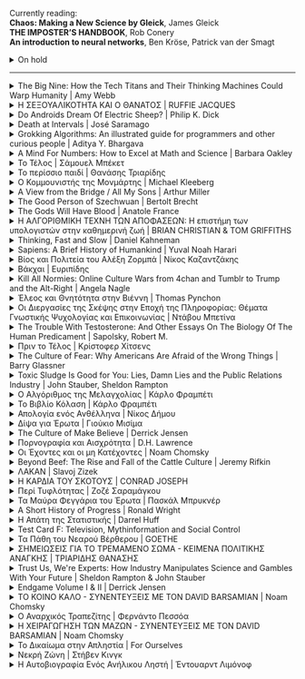 <p>
Currently reading:
    <br><strong>Chaos: Making a New Science by Gleick</strong>, James Gleick
    <br><strong>THE IMPOSTER’S HANDBOOK</strong>, Rob Conery
    <br><strong>An introduction to neural networks</strong>, Ben Kröse, Patrick van der Smagt
</p>

<!-- ON HOLD -->

<details>
    <summary>On hold</summary> 
    <p><strong>Artificial Neural Networks</strong>, Robert J. Schalkoff</p>
    <p><strong>The Mass Psychology of Fascism</strong>, Wilhelm Reich</p>
</details>
    
<hr>

<!-- THE BIG NINE -->

<details>
    <summary>The Big Nine: How the Tech Titans and Their Thinking Machines Could Warp Humanity | Amy Webb</summary>
    <img src="images/the-big-nine.jpg"
     />
    <p>Finished reading: 28/06/2020</p>
    <p>Publisher: PublicAffairs</p>
    <p><a href="https://www.publicaffairsbooks.com/titles/amy-webb/the-big-nine/9781541773745/">Publisher Site</a></p>
    <h3>Quotes</h3>
    <blockquote>
        <p><em>&quot;What Zero also proved is that algorithms were now capable of learning without guidance from humans, and it was us humans who’d been holding AI systems back.&quot;</em></p>
    </blockquote>
    <blockquote>
        <p><em>&quot;But who, exactly, is the “we” these AI systems are being modeled on? Whose values, ideals, and worldviews are being taught?&quot;</em></p>
        <p><em>&quot;The short answer is not yours—and also not mine. Artificial intelligence has the mind of its tribe, prioritizing its creators’ values, ideals, and worldviews. But it is also starting to develop a mind of its own.&quot;</em></p>
    </blockquote>
    <blockquote>
        <p><em>&quot;AI-powered directional microphones and smart cameras now dot the highways and streets of Shanghai. Drivers who honk excessively are automatically issued a ticket via Tencent’s WeChat, while their names, photographs, and national identity card numbers are displayed on nearby LED billboards.&quot;</em></p>
    </blockquote>
</details>

<!-- Η ΣΕΞΟΥΑΛΙΚΟΤΗΤΑ ΚΑΙ Ο ΘΑΝΑΤΟΣ -->

<details>
    <summary>Η ΣΕΞΟΥΑΛΙΚΟΤΗΤΑ ΚΑΙ Ο ΘΑΝΑΤΟΣ | RUFFIE JACQUES</summary>
    <img src="images/sexoualikotita-kai-thanatos.jpg"
     />
    <p>Finished reading: 30/03/2020</p>
    <p>Publisher: Εκδόσεις ΡΑΠΠΑ</p>
    <p><a href="http://www.biblionet.gr/book/19360/Ruffi%C3%A9,_Jacques/%CE%97_%CF%83%CE%B5%CE%BE%CE%BF%CF%85%CE%B1%CE%BB%CE%B9%CE%BA%CF%8C%CF%84%CE%B7%CF%84%CE%B1_%CE%BA%CE%B1%CE%B9_%CE%BF_%CE%B8%CE%AC%CE%BD%CE%B1%CF%84%CE%BF%CF%82">BiblioNet</a></p>
    <h3>Quotes</h3>
    <blockquote>
        <p><em>&quot;Αντίθετα με ό,τι πιστεύουμε, το φύλο δεν είναι κατ' ανάγκην σταθερό χαρακτηριστικό για ολόκληρη τη ζωή. Σε ορισμένα ζώα παρατηρούμε μια αλλαγή φύλου με την πάροδο του χρόνου. Το φαινόμενο ονομάζεται διαδοχικός ερμαφροδιτισμός.&quot;</em></p>
    </blockquote>
</details>

<!-- Do Androids Dream Of Electric Sheep? -->

<details>
    <summary>Do Androids Dream Of Electric Sheep? | Philip K. Dick</summary>
    <img src="images/do-androids.jpg"
     />
    <p>Finished reading: 15/03/2020</p>
    <p>Publisher: Weidenfeld & Nicolson</p>
    <p><a href="https://www.weidenfeldandnicolson.co.uk/titles/philip-k-dick/do-androids-dream-of-electric-sheep/9781780220383/">Publisher's website</a></p>
    <h3>Quotes</h3>
    <blockquote>
        <p><em>&quot;He had wondered as had most people at one time or another precisely why an android bounced helplessly about when confronted by an empathy-measuring test. Empathy, evidently, existed only within the human community, whereas intelligence to some degree could be found throughout every phylum and order including the arachnida. For one thing, the emphatic faculty probably required an unimpaired group instinct; a solitary organism, such as a spider, would have no use for it; in fact it would tend to abort a spider's ability to survive. It would make him conscious of the desire to live on the part of his prey. Hence all predators, even highly developed mammals such as cats, would starve.<br/>Empathy, he once had decided, must be limited to herbivores or anyhow omnivores who could depart from a meat diet. Because, ultimately, the emphatic gift blurred the boundaries between hunter and victim, between the successful and the defeated.&quot;</em></p>
    </blockquote>
</details>

<!-- Death at Intervals -->

<details>
    <summary>Death at Intervals | José Saramago</summary>
    <img src="images/death-at-intervals.jpg"
     />
    <p>Finished reading: 09/02/2020</p>
    <p>Publisher: VINTAGE</p>
    <p><a href="https://en.wikipedia.org/wiki/Death_with_Interruptions">Wikipedia entry</a></p>
    <h3>Quotes</h3>
    <blockquote>
        <p><em>&quot;Death's perplexity is perfectly understandable. She was placed in this world so long ago that she can no longer remember from whom she received the necessary instructions to carry out the job she was charged with. They placed the regulations in her hands, pointed out the words thou shalt kill as the one guiding light of her future activities and told her, doubtless not noticing the macabre irony, to get on with her life.&quot;</em></p>
    </blockquote>
</details>

<!-- Grokking Algorithms: An illustrated guide for programmers and other curious people -->

<details>
    <summary>Grokking Algorithms: An illustrated guide for programmers and other curious people | Aditya Y. Bhargava </summary>
    <img src="images/Bhargava-Algorithms_hires.png"
     />
    <p>Finished reading: 14/01/2020</p>
    <p>Publisher: Manning Publications </p>
    <p><a href="https://www.manning.com/books/grokking-algorithms">Website</a></p>
</details>

<details>
    <summary>A Mind For Numbers: How to Excel at Math and Science | Barbara Oakley </summary>
    <img src="images/mind-for-numbers-front.jpg"
     />
    <p>Finished reading: 20/12/2019</p>
    <p>Publisher: TarcherPerigee </p>
    <p><a href="https://barbaraoakley.com/books/a-mind-for-numbers/">Author's Website</a></p>
</details>

<details>
    <summary>Το Τέλος | Σάμουελ Μπέκετ </summary>
    <img src="images/beckett-to-telos-cover.jpg"
     />
    <p>Finished reading: 11/2019</p>
    <p>Publisher: Εκδόσεις Αλεξάνδρεια</p>
    <p><a href="http://alexandria-publ.gr/shop/to-telos/">Link</a></p>
    <h3>Quotes</h3>
    <blockquote>
        <p>
            <br>
            <em>&quot;Δεν αισθανόμουν καλά, όμως μου είπαν ότι ήμουν αρκετά καλά. Δεν είπαν βέβαια κατά λέξη ότι δεν επρόκειτο ποτέ να αισθανθώ καλύτερα, το έπιασα όμως το υπονοούμενο.&quot;</em>
        </p>
    </blockquote>
</details>

<details>
    <summary>Το περίσσιο παιδί | Θανάσης Τριαρίδης </summary>
    <img src="images/to perissio paidi.jpg"
     />
    <p>Finished reading: 11/2019</p>
    <p>Publisher: Εκδόσεις Gutenberg</p>
    <p><a href="https://www.dardanosnet.gr/book_details.php?id=2582">Link</a></p>
</details>

<details>
    <summary>Ο Κομμουνιστής της Μονμάρτης | Michael Kleeberg </summary>
    <img src="images/communiste-monmarte.jpg"
     />
    <p>Finished reading: 08/2019</p>
    <p>Publisher: Εκδόσεις Άγρα</p>
    <p><a href="http://www.biblionet.gr/book/220517/Kleeberg,_Michael/%CE%9F_%CE%BA%CE%BF%CE%BC%CE%BC%CE%BF%CF%85%CE%BD%CE%B9%CF%83%CF%84%CE%AE%CF%82_%CF%84%CE%B7%CF%82_%CE%9C%CE%BF%CE%BD%CE%BC%CE%AC%CF%81%CF%84%CF%81%CE%B7%CF%82">BiblioNet link</a></p>
</details>

<details>
    <summary>A View from the Bridge / All My Sons | Arthur Miller </summary>
    <img src="images/a-view-from-the-bridge--all-my-sons.jpg"
     />
    <p>Finished reading: 08/2019</p>
    <p>Publisher: Penguin Classics</p>
    <p><a href="https://www.goodreads.com/book/show/437965.A_View_from_the_Bridge_All_My_Sons">GoodReads link</a></p>
</details>

<details>
    <summary>The Good Person of Szechwuan | Bertolt Brecht </summary>
    <img src="images/the-good-person.jpg"
     />
    <p>Finished reading: 08/2019</p>
    <p>Publisher: Methuen Drama</p>
    <p><a href="https://en.wikipedia.org/wiki/The_Good_Person_of_Szechwan">Wikipedia link</a></p>
    <h3>Quotes</h3>
    <blockquote>
        <p>
            <br>
            <em>&quot;<strong>SHEN TEH:</strong> I am not good. I have an admission to make: when Wang asked me if I could shelter you I had hesitations.&quot;</em>
            <br><br>
            <em>&quot;<strong>THE FIRST GOD:</strong> Hesitations do not count if you overcome them.&quot;</em>
            <br>
        </p>
    </blockquote>
    <blockquote>
        <p>
            <br>
            <em>&quot;<strong>SHEN TEH:</strong> Wait, Illustrious Ones. I am by no means sure that I am good. I should certainly like to be, but how am I to pay the rent? Let me admit: I sell myself in order to live, and even so I cannot manage, for there are so many forced to do this. I would take on anything, but who would not? Of course I should like to obey the commadmentments: to honour my parents and respect the truth. Not to covet my neighbour's house would be a joy to me, and to love, honour and cherish a husband would be very pleasant. Nor do I wish to exploit other men or to rob the defenceless. But how can it be done? Even by breaking one or two of the commadments I can barely manage. &quot;</em>
            <br><br>
            <em>&quot;<strong>THE FIRST GOD:</strong> All these, Shen Teh, are but the doubts of a good person.&quot;</em>
            <br>
        </p>
    </blockquote>
</details>

<details>
    <summary>The Gods Will Have Blood | Anatole France </summary>
    <img src="images/the-gods-will-have-blood.jpg"
     />
    <p>Finished reading: 08/2019</p>
    <p>Publisher: Penguin Classics</p>
    <p><a href="https://en.wikipedia.org/wiki/The_Gods_Are_Athirst">Wikipedia link</a></p>
    <h3>Quotes</h3>
    <blockquote>
        <p><em>&quot;Do allow me to give you a word of advice, citizen. If you want to make something of your life, give up your packs of patriotic cards, forget about your revolutionary symbols, your Hercules, your Hydras, your Furies pursuing traitors, your geniuses of Liberty – and paint me some pretty girls. Citizens' enthusiasm for self-reformation diminishes with time; men's love for women never.&quot; p.52</em></p>
    </blockquote>
</details>

<details>
    <summary>Η ΑΛΓΟΡΙΘΜΙΚΗ ΤΕΧΝΗ ΤΩΝ ΑΠΟΦΑΣΕΩΝ: Η επιστήμη των υπολογιστών στην καθημερινή ζωή | BRIAN CHRISTIAN & TOM GRIFFITHS</summary>
    <img src="images/algorithms-to-live-by.jpg"
     />
    <p>Finished reading: 08/2019</p>
    <p>Publisher: ΠΑΝΕΠΙΣΤΗΜΙΑΚΕΣ ΕΚΔΟΣΕΙΣ ΚΡΗΤΗΣ SCI-CLOPEDIA</p>
    <p>Μετάφραση: Αλέξανδρος Χορταράς</p>
    <p><a href="https://www.goodreads.com/book/show/43194493">Goodreads link</a></p>
    <h3>Quotes</h3>
    <blockquote>
        <p><em>&quot;Ένας αλγόριθμος, όμως, είναι απλώς μια ακολουθία βημάτων που χρησιμοποιούνται για την επίλυση ενός προβλήματος, και οι αλγόριθμοι είναι κάτι πολύ ευρύτερο -και πολύ παλαιότερο- από τους υπολογιστές. Πολύ πριν να χρησιμοποιηθούν για πρώτη φορά από τις μηχανές, οι αλγόριθμοι χρησιμοποιούνταν από τους ανθρώπους. / Σελ. xiv&quot;</em></p>
    </blockquote>
    <blockquote>
        <p><em>&quot;Η αρχή του ΕΜΑ (Επί Μακρότερον Αχρησιμοποίητου) μας διδάσκει ότι το επόμενο πράγμα που μπορούμε να περιμένουμε ότι θα χρειαστούμε είναι το τελευταίο πράγμα που χρειαστήκαμε, ενώ εκείνο που θα χρειαστούμε αμέσως μετά είναι πιθανότατα αυτό που χρησιμοποιήσαμε προτελευταίο. Και το τελευταίο πράγμα που μπορούμε να περιμένουμε ότι θα χρειαστούμε είναι αυτό που δεν έχουμε χρειαστεί το μεγαλύτερο χρονικό διάστημα. / Σελ. 96&quot;</em></p>
    </blockquote>
</details>

<details>
    <summary>Thinking, Fast and Slow | Daniel Kahneman</summary>
    <img src="https://upload.wikimedia.org/wikipedia/en/thumb/c/c1/Thinking%2C_Fast_and_Slow.jpg/220px-Thinking%2C_Fast_and_Slow.jpg"
     />
    <p>Finished reading: 2019</p>
    <p><a href="https://en.wikipedia.org/wiki/Thinking,_Fast_and_Slow">Wikipedia link</a></p>
</details>

<details>
    <summary>Sapiens: A Brief History of Humankind | Yuval Noah Harari</summary>
    <img src="https://upload.wikimedia.org/wikipedia/en/d/d2/Sapiens_A_Brief_History_of_Humankind.jpg"
     />
    <p>Finished reading: 2019</p>
    <p><a href="https://en.wikipedia.org/wiki/Sapiens:_A_Brief_History_of_Humankind">Wikipedia link</a></p>
</details>

<!-- ΒΙΟΣ ΚΑΙ ΠΟΛΙΤΕΙΑ ΤΟΥ ΑΛΕΞΗ ΖΟΡΜΠΑ -->

<details>
    <summary>Βίος και Πολιτεία του Αλέξη Ζορμπά | Νίκος Καζαντζάκης</summary>
    <p>Finished reading: 2018</p>
</details>

<!-- ΒΑΚΧΑΙ -->

<details>
    <summary>Βάκχαι | Ευριπίδης </summary>
    <p>Finished reading: 2018</p>
    <p>Publisher: Κάκτος</p>
    <p><a href="https://www.kaktos.gr/000136">Publisher's Website</a></p>
</details>

<details>
    <summary>Kill All Normies: Online Culture Wars from 4chan and Tumblr to Trump and the Alt-Right | Angela Nagle</summary>
    <img src="images/kill-all-normies.jpg" />
    <p>Finished reading: 2018</p>
    <p>Publisher: Zero Books</p>
    <p><a href="https://en.wikipedia.org/wiki/Kill_All_Normies">Wikipedia link</a></p>
</details>

<details>
    <summary>Έλεος και Θνητότητα στην Βιέννη | Thomas Pynchon</summary>
    <img src="images/pynchon-vienna.jpg" />
    <p>Finished reading: 2018</p>
    <p>Publisher: Κακός Βηξ</p>
    <p>Original Title: Mercy and Mortality in Vienna</p>
    <p><a href="https://www.goodreads.com/book/show/36380925">Goodreads link</a></p>
</details>

<details>
    <summary>Οι Διεργασίες της Σκέψης στην Εποχή της Πληροφορίας: Θέματα Γνωστικής Ψυχολογίας και Επικοινωνίας | Ντάβου Μπετίνα</summary>
    <p>Finished reading: 2016</p>
    <p><a href="http://www.biblionet.gr/book/30112/%CE%9D%CF%84%CE%AC%CE%B2%CE%BF%CF%85,_%CE%9C%CF%80%CE%B5%CF%84%CE%AF%CE%BD%CE%B1/%CE%9F%CE%B9_%CE%B4%CE%B9%CE%B5%CF%81%CE%B3%CE%B1%CF%83%CE%AF%CE%B5%CF%82_%CF%84%CE%B7%CF%82_%CF%83%CE%BA%CE%AD%CF%88%CE%B7%CF%82_%CF%83%CF%84%CE%B7%CE%BD_%CE%B5%CF%80%CE%BF%CF%87%CE%AE_%CF%84%CE%B7%CF%82_%CF%80%CE%BB%CE%B7%CF%81%CE%BF%CF%86%CE%BF%CF%81%CE%AF%CE%B1%CF%82"></a>ΒιβλίοNet Link</p>
</details>

<details>
    <summary>The Trouble With Testosterone: And Other Essays On The Biology Of The Human Predicament | Sapolsky, Robert M.</summary>
    <p>Finished reading: 2015</p>
    <p><a href="https://www.goodreads.com/book/show/20668.The_Trouble_with_Testosterone_and_Other_Essays_on_the_Biology_of_the_Human_Predicament">goodreads.com link</a></p>
</details>

<details>
    <summary>Πριν το Τέλος | Κρίστοφερ Χίτσενς</summary>
    <p>Εκδόσεις Μεταίχμιο</p>
    <h3>Quotes</h3>
    <blockquote>
        <p><em>&quot;Γεναίος; Χα! Κράτα τον χαρακτηρισμό για καμιά μάχη από την οποία δεν μπορείς να το σκάσεις.&quot;</em></p>
    </blockquote>
</details>

<details>
    <summary>The Culture of Fear: Why Americans Are Afraid of the Wrong Things | Barry Glassner</summary>
    <p>Basic Books</p>
    <p><a href="https://en.wikipedia.org/wiki/Culture_of_fear">Wikipedia link</a></p>
    <h3>Quotes</h3>
    <blockquote>
        <p><em>&quot;Disproportionate coverage in the news media plainly has effects on readers and viewers. When Esther Madriz, a professor at Hunter College, interviewed women in New York City about their fears of crime they frequently responded with the phrase "I saw it in the news." The interviewees identified the news media as both the source of their fears and the reason they believed those fears were valid. Asked in a national poll why they believe the country has a serious crime problem, 76 percent of people cited stories they had seen in the media. Only 22 percent cited personal experience.&quot;</em></p>
    </blockquote>
    <blockquote>
        <p><em>&quot;Television news programs survive on scares. On local newscasts, where producers live by the dictum "if it bleeds, it leads," drug, crime, and disaster stories make up most of the news portion of the broadcasts. Evening newscasts on the major networks are somewhat less bloody, but between 1990 and 1998, when the nation's murder rate declined by 20 percent, the number of murder stories on network newscasts increased 600 percent (not counting stories about O.J. Simpson).&quot;</em></p>
    </blockquote>
</details>

<details>
    <summary>Toxic Sludge Is Good for You: Lies, Damn Lies and the Public Relations Industry | John Stauber, Sheldon Rampton</summary>
    <p>Finished reading: ...</p>
    <p><a href="https://www.goodreads.com/book/show/659246.Toxic_Sludge_Is_Good_for_You">goodreads.com link</a></p>
    <h3>Quotes</h3>
    <blockquote>
        <p><em>&quot;The best PR is never noticed&quot;</em></p>
    </blockquote>
    <blockquote>
        <p><em>&quot;On the surface it seemed like an ordinary publicity stunt for 'female emancipation'. [...] A contingent of New York debutantes marched down Fifth Avenue in the 1929 Easter Parade, each openly lighting and smoking cigarettes. It was the first time in the memory of most Americans that any woman who wasn't a prostitute had been seen smoking in public. It was dubbed the &quot;torches of liberty contingent&quot; by Edward Bernays, its brilliant behind-the-scenes organizer. [...] later admitted that he had been paid a tidy sum to orchestrate the march by George Washington Hill, president of the American Tobacco Company. [...] it had achieved its goal of breaking the taboo against female smoking.&quot;</em></p>
    </blockquote>
</details>

<details>
    <summary>Ο Αλγόριθμος της Μελαγχολίας | Κάρλο Φραμπέτι</summary>
    <p>Finished reading: ...</p>
    <p>Publisher: Opera</p>
    <p><a href="https://www.operabooks.gr/book_details/82/4/1/">Publisher's Website Link</a></p>
    <h3>Quotes</h3>
    <blockquote>
        <p><em>&quot;Ποιά είναι η καλύτερη ερώτηση που μπορεί να τεθεί, και ποιά είναι η καλύτερη απάντηση που μπορεί να δοθεί;" ρώτησε ο Επιμενίδης. Και ο Βούδας αποκρίθηκε: "Η καλύτερη ερώτηση που μπορεί να τεθεί, είναι αυτή που μόλις μου έθεσες, και η καλύτερη απάντηση που μπορεί να δοθεί, είναι αυτή που σου δίνω τώρα.&quot;</em></p>
    </blockquote>
</details>

<details>
    <summary>Το Βιβλίο Κόλαση | Κάρλο Φραμπέτι</summary>
    <p>Finished reading: ...</p>
    <p>Publisher: Opera</p>
    <p><a href="https://www.operabooks.gr/book_details/94/0/">Publisher's Website Link</a></p>
    <h3>Quotes</h3>
    <blockquote>
        <p><em>&quot;"Κατ' αρχάς ελάχιστοι είναι αυτοί που μπορούν να κάνουν πραγματικά χωρίς θρησκευτικούς μύθους" απάντησε ο βιβλιοθηκάριος. "Οι περισσότεροι απ' αυτούς που πιστευουν ότι μπορούν να κάνουν χωρίς τη θρησκεία, γατζώνονται σε μια σειρά υποκατάστατων μύθων (ψευδο-επιστημονικών, πατριωτικών, εσωτερικιστικών), οι οποίοι ναι με δεν εξορκίζουν το φόβο του θανάτου αλλά τουλάχιστον απαλύνουν τον φόβο της ζωής. Δεύτερον, ο ίδιος ο θάνατος είναι ένα φαινόμενο μοναδικό, οριστικό, που όλοι σχεδόν το βλέπετε σαν κάτι θολό και μακρινό, κάτι που, όπως και ο Ήλιος δεν μπορείς να το δεις καταπρόσωπο. Δεν υπάρχει εμπειρία θανάτου, μας θυμίζει ο Επίκουρος: όταν είσαι εσύ, δεν είναι ο θάνατος. Όταν είναι ο θάνατος δεν είσαι εσύ πια.* Αντίθετα, η μοναξιά είναι μια εμπειρία συχνή (για να μη πω συνεχής) και άμεση, πολύ δύσκολο να την καταπραύνεις κατά τρόπο στοιχειωδώς ικανοποιητικό στο σκληρό σας κόσμο. Η ανάγκη να παραμυθιαστείτε σε ό,τι αφορά στη μοναξιά, είναι πολύ πιο άμεση και επιτακτική από την ανάγκη να παραμυθιαστείτε σε ό,τι αφορά στο θάνατο. Γι΄αυτό και ο έρωτας είναι ο βασικός, ο θεμελιώδης μύθος σας."&quot;</em></p>
        <p><em>&quot;"Αυτός είναι ο δεύτερος κύκλος, ο κύκλος των λάγνων" ανήγγειλε επίσημα ο δαίμονας. "Εδώ θα συναντήσεις όλα σχεδόν τα βιβλία αγάπης..."<br/>"Γιατί σχεδόν όλα;"<br/>"Γιατί σχεδόν όλα δίνουν αξία, αν δεν την εξυμνούν απροκάλυπτα, στην κτηνώδη συνήθεια να καταβροχθίζουμε τους άλλους."<br/>"Μα η λαγνεία..."<br/>"Η αγάπη είναι λαγνεία" με διέκοψε ο βιβλιοθηκάριος. "Η λαγνεία είναι η υπέρμετρη όρεξη για σαρκικές απολαύσεις, και τι πιο υπέρμετρη όρεξη απ΄την επιθυμία ν΄αποκτήσεις ένα κομμάτι κρέας μόνο για σένα και για όλη σου τη ζωή, να καταπιείς ζωντανό κάποιο άλλο πρόσωπο;"&quot;</em></p>
    </blockquote>
</details>

<details>
    <summary>Απολογία ενός Ανθέλληνα | Νίκος Δήμου</summary>
    <p>Finished reading: ...</p>
    <p>Publisher: Opera</p>
    <p><a href="http://www.ndimou.gr/el/keimena/anthologia/dokimia/apologia/">Link from Author's site</a></p>
    <h3>Quotes</h3>
    <blockquote>
        <p><em>&quot;Στις σχέσεις λαών (και ανθρώπων) το απόλυτο είναι τερατώδες. Οδηγεί σε θηριωδίες και καταστροφές. Πρέπει να καταπολεμηθεί κάθε τι το απόλυτο, κάθε άποψη που γεννάει φανατισμό και αποκλεισμό του άλλου. Ο συμβιβασμός δεν είναι ταπείνωση – είναι η ουσία της ανθρωπιάς, το παιδί του διαλόγου, η σοφία της δημοκρατίας.&quot;</em></p>
    </blockquote>
</details>

<details>
    <summary>Δίψα για Έρωτα | Γιούκιο Μισίμα</summary>
    <p>Finished reading: ...</p>
    <p>Publisher: Εκδόσεις Καστανιώτη</p>
    <p><a href="https://www.kastaniotis.com/book/978-960-03-6147-6">Link from Publisher's site</a></p>
</details>

<details>
    <summary>The Culture of Make Believe | Derrick Jensen</summary>
    <img src="images/culture-of-make-believe.jpeg" alt="The Culture of Make Believe by author Derrick Jensen"/>
    <p>Finished reading: ...</p>
    <p><a href="https://en.wikipedia.org/wiki/The_Culture_of_Make_Believe">Wikipedia link</a></p>
    <h3>Quotes</h3>
    <blockquote>
        <p><em>&quot;When discussing hate groups, why do we so often constrict our vision to include only the most absurd, the most grotesque, the most individual or small-scale of crimes? Why not go after larger targets? What about hatred or exploitation that is systematic, that is codified, that hides behind the screen of law, religion, philosophy, science?&quot;</em></p>
    </blockquote>
</details>

<details>
    <summary>Πορνογραφία και Αισχρότητα | D.H. Lawrence</summary>
    <p>Finished reading: ...</p>
    <p>Publisher: ΡΟΕΣ | microMEGA</p>
    <p><a href="http://www.biblionet.gr/book/4137/Lawrence,_David_Herbert,_1885-1930/%CE%A0%CE%BF%CF%81%CE%BD%CE%BF%CE%B3%CF%81%CE%B1%CF%86%CE%AF%CE%B1_%CE%BA%CE%B1%CE%B9_%CE%B1%CE%B9%CF%83%CF%87%CF%81%CF%8C%CF%84%CE%B7%CF%84%CE%B1">link</a></p>
    <h3>Quotes</h3>
    <blockquote>
        <p><em>&quot;…ποτέ η όρεξη για πορνογραφία δεν ήταν δυνατότερη από όσο σήμερα. Αποτελεί σημάδι της αρρωστημένης κατάστασης της πολιτείας / κοινωνίας. Αλλά ο τρόπος για να γιατρευτεί η αρρώστια είναι να μιλάμε ανοιχτά για το σεξ και το σεξουαλικό ερέθισμα. [...] Μόνο μια φυσική, φρέσκια ειλικρίνεια σχετικά με το σεξ θα ωφελούσε, τώρα που έχουμε κατακλυστεί από την κρυφή ή μισόκρυφή πορνογραφία. Και ίσως οι παραμυθάδες της Αναγέννησης, ο Βοκκάκιος, ο Λάσκα και οι υπόλοιποι να είναι το καλύτερο αντίδοτο που μπορούμε να βρούμε τώρα, ακριβώς όπως το περισσότερο μπλάστρωμα με πουριτανισμό είναι η πιο επιζήμια θεραπεία που μπορούμε να ακολουθήσουμε.&quot;</em></p>
    </blockquote>
    <blockquote>
        <p><em>&quot;Διότι κάθε άνθρωπος έχει μέσα του και τον όχλο και το άτομο, σε διαφορετικές αναλογίες. Μερικοί έχουν σχεδόν αποκλειστικά τον όχλο μέσα τους, είναι ανίκανοι για ευφάνταστες ατομικές αντιδράσεις. […] Η αντίδραση του καθενός σε μια λέξη μπορεί να είναι αντίδραση είτε του όχλου, είτε ατομική. Εναπόκειται στον άνθρωπο να αναρωτηθεί: Είναι η αντίδρασή μου ατομική, ή απλώς αντιδρώ με την ιδιότητα του όχλου;&quot;</em></p>
    </blockquote>
</details>

<details>
    <summary>Οι Έχοντες και οι μη Κατέχοντες | Noam Chomsky</summary>
    <p></p>
    <p>Finished reading: ...</p>
    <p>Publisher: Εκδόσεις Καστανιώτη</p>
    <p><a href="https://eds.b.ebscohost.com/eds/detail/detail?vid=1&sid=71ca933c-a38d-48aa-ae47-f922b5ee967e%40pdc-v-sessmgr04&bdata=Jmxhbmc9ZWwmc2l0ZT1lZHMtbGl2ZQ%3d%3d#AN=nlg.152936&db=cat05962a">National Library of Greece link</a></p>
    <p><a href="https://en.wikipedia.org/wiki/Class_Warfare">Wikipedia Link (Original)</a></p>
    <h3>Quotes</h3>
    <blockquote>
        <p><em>&quot;Τα στοιχεία του ΟΗΕ αποκαλύπτουν ότι προκειμένου να διασφαλιστεί η εκπαίδευση, η υγειονομική περίθαλψη, η επάρκεια τροφής και ασφαλείς εγκαταστάσεις ύδρευσης και αποχέτευσης για πάνω από δυο δισεκατομμύρια ανθρώπους (εκ των οποίων το ένα δισεκατομμύριο διαθέτει εισόδημα μικρότερο από ένα δολάριο την ημέρα) που στερούνται αυτά τα στοιχειώδη αγαθά θα απαιτούνταν μόλις το 4% (ναι, το τέσσερα τοις εκατό) της περιουσίας των 225 πλέον πλουσίων κατοίκων του πλανήτη μας.&quot;</em></p>
    </blockquote>
    <blockquote>
        <p><em>&quot;Έχει ενδιαφέρον ότι, στη σημερινή πολιτική σκηνή, χρησιμοποιείται σε πολύ μεγάλο βαθμό η παθητική φωνή. Για παράδειγμα, στο New Yorker δημοσιεύτηκε στις 16 Οκτωβρίου ένα άρθρο για την ανισότητα των εισοδημάτων, στο οποίο χρησιμοποιείται συνέχεια η παθητική φωνή. Η ανισότητα είναι κάτι που υφίσταται. Δεν υπάρχει ποιητικό αίτιο, δεν υπάρχει κάποιος υπεύθυνος. Η ενεργητική φωνή δεν χρησιμοποιείται. Οι άνθρωποι γίνονται φτωχότεροι. Δεν τους κάνει κάποιος φτωχότερους. Απλά, είναι κάτι που συμβαίνει.&quot;</em></p>
    </blockquote>
</details>

<details>
    <summary>Beyond Beef: The Rise and Fall of the Cattle Culture | Jeremy Rifkin</summary>
    <p></p>
    <p>Finished reading: ...</p>
    <p>Publisher: Plume</p>
    <p><a href="https://www.goodreads.com/book/show/122381.Beyond_Beef">Goodreads.com Link</a></p>
    <h3>Quotes</h3>
    <blockquote>
        <p><em>&quot;There are currently 1.28 billion cattle populating the earth[1]. They graze on nearly 24 percent of the landmass of the planet and consume enough grain to feed hundreds of millions of people. Their combined weight exceeds that of the human population on earth.&quot;</em></p>
    </blockquote>
    <blockquote>
        <p><em>&quot;Cattle raising is a primary factor in the destruction of the world's remaining tropical rain forests. Millions of acres of ancient forests in Central and South America are being felled and cleared to make room for pastureland to graze cattle. Cattle herding is responsible for much of the spreading desertification in the sub-Sahara of Africa and the western rangeland of the United States and Australia.&quot;</em></p>
    </blockquote>
    <blockquote>
        <p><em>&quot;In developing nations, millions of peasants are being forced off their ancestral lands to make room for the conversion of farmland from subsistence food grain production to commercial feed grain production.<br>While millions of human beings go hungry for lack of adequate grain, millions more in the industrial world die from diseases caused by an excess of grain-fed animal flesh, and especially beef, in their diets. Americans, Europeans, and increasingly the Japanese are gorging on grain-fed beef and dying from the "diseases of affluence" - heart attacks, strokes and cancer.&quot;</em></p>
    </blockquote>
    <blockquote>
        <p><em>&quot;The book concludes with a plea to humanity to move beyond the beef culture in the twenty-first century. Dismantling the global cattle complex and significantly reducing the consumption of beef is an essential task of the coming decades if we are to have any hope of restoring our planet to health and feeding a growing human population.&quot;</em></p>
    </blockquote>
</details>

<details>
    <summary>ΛΑΚΑΝ | Slavoj Zizek</summary>
    <img src="images/slavoj-zizek-lacan.jpg"
     />
    <p data-finished-reading></p>
    <p>Publisher: ΕΚΔΟΣΕΙΣ ΠΑΤΑΚΗ</p>
    <p><a href="http://www.biblionet.gr/book/140277/%C5%BDi%C5%BEek,_Slavoj/%CE%9B%CE%B1%CE%BA%CE%AC%CE%BD">BiblioNet Link</a></p>
    <h3>Quotes</h3>
    <blockquote>
        <p><em>&quot;Το φροϋδικό ασυνείδητο προκάλεσε τέτοιο σκάνδαλο όχι εξαιτίας του ισχυρισμού ότι ο ορθολογικός εαυτός υπόκειται στο πολύ ευρύτερο φάσμα των ανορθολογικών τυφλών ενστίκτων, αλλά επειδή κατέδειξε τον τρόπο με τον οποίο το ασυνείδητο υπακούει σε μια δική του γραμματική και λογική: το ασυνείδητο σκέπτεται και ομιλεί. (σ.12)&quot;</em></p>
    </blockquote>
</details>

<details>
    <summary>Η ΚΑΡΔΙΑ ΤΟΥ ΣΚΟΤΟΥΣ | CONRAD JOSEPH</summary>
    <br/>
    <img src="images/heart-of-darkness.jpg"/>
    <p>Finished reading: ?</p>
    <p>Publisher: ΠΑΤΑΚΗΣ</p>
    <p><a href="http://www.biblionet.gr/book/2574/Conrad,_Joseph,_1857-1924/%CE%97_%CE%BA%CE%B1%CF%81%CE%B4%CE%B9%CE%AC_%CF%84%CE%BF%CF%85_%CF%83%CE%BA%CF%8C%CF%84%CE%BF%CF%85%CF%82">BiblioNet</a></p>
</details>

<details>
    <summary>Περί Τυφλότητας | Ζοζέ Σαραμάγκου</summary>
    <br/>
    <img src="images/peri-tyflotitas.jpg"/>
    <p>Finished reading: 200x</p>
    <p>Publisher: ΕΚΔΟΣΕΙΣ ΚΑΣΤΑΝΙΩΤΗ</p>
    <p><a href="http://www.biblionet.gr/book/134736/Saramago,_Jos%C3%A9,_1922-2010/%CE%A0%CE%B5%CF%81%CE%AF_%CF%84%CF%85%CF%86%CE%BB%CF%8C%CF%84%CE%B7%CF%84%CE%BF%CF%82">BiblioNet</a></p>
</details>

<details>
    <summary>Τα Μαύρα Φεγγάρια του Έρωτα | Πασκάλ Μπρυκνέρ</summary>
    <p><img src="http://www.biblionet.gr/images/covers/b9588.jpg" /></p>
    <p>Finished reading: ...</p>
    <p>Publisher: ΑΣΤΑΡΤΗ</p>
    <p><a href="http://www.biblionet.gr/book/9588/Bruckner,_Pascal,_1948-/%CE%A4%CE%B1_%CE%BC%CE%B1%CF%8D%CF%81%CE%B1_%CF%86%CE%B5%CE%B3%CE%B3%CE%AC%CF%81%CE%B9%CE%B1_%CF%84%CE%BF%CF%85_%CE%AD%CF%81%CF%89%CF%84%CE%B1">BiblioNet Link</a></p>
    <h3>Quotes</h3>
    <blockquote>
        <p><em>&quot;Συνήθως, συνδέομαι με πλάσματα που δε μ΄ έχουν ανάγκη και που ξαφνικά βρίσκονται δεμένα με τα πιο δυνατά δεσμά. Έιμαι έτοιμος να δώσω τα πάντα σ΄ αυτόν που δε ζητάει τίποτα, μα δεν παραχωρώ το παραμικρό σ΄αυτόν που περιμένει τα πάντα. Ερωτεύτηκα τη Ρεβέκα γιατί είχε δεχτεί το δεσμό μας σαν μια παραπάνω ευτυχία σε μια ήρεμη ύπαρξη, κι όχι σαν μια σανίδα σωτηρίας σε μια απελπισμένη μοναξιά.&quot;</em></p>
    </blockquote>
    <blockquote>
        <p><em>&quot;Ο έρωτας φυσικά είναι δυο μοναξιές που ζευγαρώνουν για να φτιάξουν μια παρεξήγηση. Υπάρχει όμως πιο γοητευτική παρεξήγηση; Και η πραγματική σοφία δεν είναι άραγε η ικανότητα να ερωτεύεται κανείς ξανά και ξανά;&quot;</em></p>
    </blockquote>
</details>

<details>
    <summary>A Short History of Progress | Ronald Wright</summary>
    <p><img src="https://upload.wikimedia.org/wikipedia/en/4/42/Short_History_of_Progess_cover.png" /></p>
    <p>Finished reading: ...</p>
    <p>Publisher: Canongate Books</p>
    <p><a href="https://en.wikipedia.org/wiki/A_Short_History_of_Progress">Wikipedia Link</a></p>
    <h3>Quotes</h3>
    <blockquote>
        <p><em>&quot;I came up with the term 'Progress Trap' to define human behaviors that, sort of, seem to be good things. Seem to provide benefits in the sort term but ultimately lead to disaster because they are unsustainable.&quot;</em></p>
    </blockquote>
    <br/>
    <blockquote>
        <p><em>&quot;Our physical bodies and our physical brains, as far as we can tell, have changed very little in the past 50.000. We've only been living in civilization for the last 5.000 years at the most, which is less than 0.2% of our evolutionary history. So the other 99.8% we were hunters and gatherers and that is the kind of way of life, that made us. We are essentially the same people as those Stone Age hunters. [...] So, we are running 21st century software or knowledge on hardware that hasn't been upgraded for 50.000 years. And this lies at the core of many of our problems.&quot;</em></p>
    </blockquote>
    <br/>
    <blockquote>
        <p><em>&quot;All of this is because our human nature is back in the hunting gathering era of the old Stone Age, whereas our knowledge and our technology, in other words our ability to do both good and harm to ourselves and to the world in general, has grown out of all proportion.&quot;</em></p>
    </blockquote>
</details>

<details>
    <summary>Η Απάτη της Στατιστικής | Darrel Huff</summary>
    <img src="images/how-to-lie-with-statistics.jpg"/>
    <p>Finished reading: ...</p>
    <p>Publisher: Εκδόσεις Οξύ</p>
    <p><a href="http://www.biblionet.gr/book/27443/Huff,_Darrel/%CE%97_%CE%B1%CF%80%CE%AC%CF%84%CE%B7_%CF%84%CE%B7%CF%82_%CF%83%CF%84%CE%B1%CF%84%CE%B9%CF%83%CF%84%CE%B9%CE%BA%CE%AE%CF%82">BiblioNet link</a></p>
    <p>Original Title:<strong>How to Lie with Statistics</strong></p>
</details>

<details>
    <summary>Test Card F: Television, Mythinformation and Social Control</summary>
    <img src="images/TestCardF.jpg"/>
    <p>Finished reading: ...</p>
    <p>Publisher: AKPress</p>
    <p><a href="https://www.akpress.org/testcardf.html">link</a></p>
    <h3>Quotes</h3>
    <blockquote>
        <p><em>&quot;The image operates upon us in a manner which conceals its ideological function because it appears to record rather than to transform. Its power lies in its visual character as an actual trace of reality, the evidence of our own eyes - 'this really happened, see for yourself'&quot;</em></p>
    </blockquote>
    <br/>
    <blockquote>
        <p><em>&quot;Information is disseminated in such quantity and at such speed that confirmation becomes impossible.&quot;</em></p>
    </blockquote>
    <br/>
    <blockquote>
        <p><em>&quot;Often when open propaganda is conveyed we are on our guard, but we tend to be less so when we believe we are simply receiving 'information'.&quot;</em></p>
    </blockquote>
    <br/>
</details>

<details>
    <summary>Τα Πάθη του Νεαρού Βέρθερου | GOETHE</summary>
    <img src="images/werther.jpg"/>
    <p data-finished-reading></p>
    <p>Publisher: ΕΚΔΟΣΕΙΣ ΑΓΡΑ</p>
    <p><a href="http://www.biblionet.gr/book/21513/Goethe,_Johann_Wolfgang_von,_1749-1832/%CE%A4%CE%B1_%CF%80%CE%AC%CE%B8%CE%B7_%CF%84%CE%BF%CF%85_%CE%BD%CE%B5%CE%B1%CF%81%CE%BF%CF%8D_%CE%92%CE%AD%CF%81%CE%B8%CE%B5%CF%81%CE%BF%CF%85">BiblioNet link</a></p>
    <h3>Quotes</h3>
    <blockquote>
        <p><em>&quot;3 Σεπτεμβρίου<br>Μερικές φορές δεν μπορώ να συλλάβω πως μπορεί, πως έχει το δικαίωμα να την αγαπάει ένας άλλος, τη στιγμή που εγώ την αγαπώ τόσο μοναχικά, τόσο βαθιά και με τέτοια πληρότητα και δεν γνωρίζω ούτε ξέρω ούτε έχω τίποτε άλλο έγω απ' αυτήν.&quot;</em></p>
    </blockquote>
</details>

<details>
    <summary>ΣΗΜΕΙΩΣΕΙΣ ΓΙΑ ΤΟ ΤΡΕΜΑΜΕΝΟ ΣΩΜΑ - ΚΕΙΜΕΝΑ ΠΟΛΙΤΙΚΗΣ ΑΝΑΓΚΗΣ | ΤΡΙΑΡΙΔΗΣ ΘΑΝΑΣΗΣ</summary>
    <img src="images/tremameno-soma.jpg"/>
    <p data-finished-reading></p>
    <p>Publisher: ΤΥΠΩΘΗΤΩ / ΔΑΡΔΑΝΟΣ</p>
    <p><a href="http://www.triaridis.gr/soma/">Online Version</a></p>
</details>

<details>
    <summary>Trust Us, We're Experts: How Industry Manipulates Science and Gambles With Your Future | Sheldon Rampton & John Stauber</summary>
    <img src="images/TrustUsWereExperts.gif"/>
    <p>Finished reading: 200?</p>
    <p>Publisher: </p>
    <p><a href="https://en.wikipedia.org/wiki/Trust_Us,_We%27re_Experts">Wikipedia link</a></p>
</details>

<details>
    <summary>Endgame Volume I & II | Derrick Jensen</summary>
    <img src="images/endgame.jpg"/>
    <p>Finished reading: 200?</p>
    <p>Publisher: Seven Stories Press</p>
    <p><a href="https://en.wikipedia.org/wiki/Endgame_(Derrick_Jensen_books)">Wikipedia link</a></p>
</details>

<details>
    <summary>ΤΟ ΚΟΙΝΟ ΚΑΛΟ - ΣΥΝΕΝΤΕΥΞΕΙΣ ΜΕ ΤΟΝ DAVID BARSAMIAN | Noam Chomsky</summary>
    <img src="images/tokoinokalo.jpg"/>
    <p>Finished reading: 200?</p>
    <p>Publisher: Scripta</p>
    <p><a href="https://www.politeianet.gr/books/9789607909206-chomsky-noam-scripta-to-koino-kalo-152067">link</a></p>
</details>

<details>
    <summary>Ο Αναρχικός Τραπεζίτης | Φερνάντο Πεσσόα</summary>
    <br/>
    <img src="images/o-anarxikos-trapezitis.jpg"/>
    <p>Finished reading: 200x</p>
    <p>Publisher: Gutenberg</p>
    <p><a href="https://www.politeianet.gr/books/9789600117981-pessoa-fernando-gutenberg-o-anarchikos-trapezitis-259631?gclid=EAIaIQobChMI-JPXjqux5wIVRIuyCh3bTg1JEAAYASAAEgKtVfD_BwE">link</a></p>
</details>

<!-- Η ΧΕΙΡΑΓΩΓΗΣΗ ΤΩΝ ΜΑΖΩΝ -->

<details>
    <summary>Η ΧΕΙΡΑΓΩΓΗΣΗ ΤΩΝ ΜΑΖΩΝ - ΣΥΝΕΝΤΕΥΞΕΙΣ ΜΕ ΤΟΝ DAVID BARSAMIAN | Noam Chomsky</summary>
    <img src="images/mazes.jpg"/>
    <p>Finished reading: 200?</p>
    <p>Publisher: Scripta</p>
    <p><a href="https://www.politeianet.gr/books/9789607909039-chomsky-noam-scripta-i-cheiragogisi-ton-mazon-204673">link</a></p>
</details>

<!-- ΤΟ ΔΙΚΑΙΩΜΑ ΣΤΗΝ ΑΠΛΗΣΤΙΑ -->

<details>
    <summary>Το Δικαίωμα στην Απληστία | For Ourselves</summary>
    <img width="300" src="images/for-ourselves.jpeg"/>
    <p>Finished reading: 199*</p>
    <p>Publisher: Εκδόσεις Ερατώ</p>
    <p><a href="https://www.goodreads.com/book/show/23212157">Good Reads</a></p>
</details>

<details>
    <summary>Νεκρή Ζώνη | Στήβεν Κινγκ</summary>
</details>

<details>
    <summary>Η Αυτοβιογραφία Ενός Ανήλικου Ληστή | Έντουαρντ Λιμόνοφ</summary>
    <img width="300" src="https://www.protoporia.gr/repository/covers/14/143064.jpg"/>
    <p>Finished reading: 199*</p>
    <p>Publisher: Aquarius</p>
    <p><a href="https://en.wikipedia.org/wiki/Eduard_Limonov#Books">Wikipedia</a></p>
</details>

